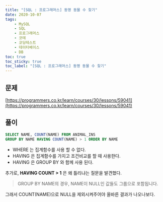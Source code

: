 ```yaml
---
title: "[SQL : 프로그래머스] 동명 동물 수 찾기"
date: 2020-10-07
tags:
    - MySQL
    - SQL
    - 프로그래머스
    - 코테
    - 코딩테스트
    - 데이터베이스
    - DB
toc: true
toc_sticky: true
toc_label: "[SQL : 프로그래머스] 동명 동물 수 찾기"
---
```

## 문제
[https://programmers.co.kr/learn/courses/30/lessons/59041](https://programmers.co.kr/learn/courses/30/lessons/59041)
## 풀이
```sql
SELECT NAME, COUNT(NAME) FROM ANIMAL_INS
GROUP BY NAME HAVING COUNT(NAME) > 1 ORDER BY NAME
```
- WHERE 는 집계함수를 사용 할 수 없다.
- HAVING 은 집계함수를 가지고 조건비교를 할 때 사용한다.
- HAVING 은 GROUP BY 와 함께 사용 된다.

추가로, **HAVING COUNT > 1** 은 왜 틀리냐는 질문을 발견했다.  

> GROUP BY NAME의 경우, NAME이 NULL인 값들도 그룹으로 포함됩니다.

그래서 COUNT(NAME)으로 NULL을 제외시켜주어야 올바른 결과가 나오나보다.